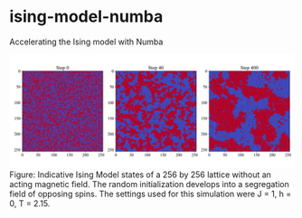 # ising-model-numba
Accelerating the Ising model with Numba

![](snapshots.png)
Figure: Indicative Ising Model states of a 256 by 256 lattice without an acting magnetic field. The random
initialization develops into a segregation field of opposing spins. The settings used for this simulation were
J = 1, h = 0, T = 2.15.
